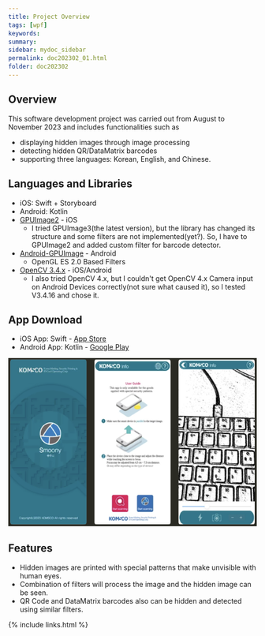 ```yaml
---
title: Project Overview
tags: [wpf]
keywords:
summary: 
sidebar: mydoc_sidebar
permalink: doc202302_01.html
folder: doc202302
---
```


## Overview

This software development project was carried out from August to November 2023 and includes functionalities such as 

- displaying hidden images through image processing
- detecting hidden QR/DataMatrix barcodes
- supporting three languages: Korean, English, and Chinese.

## Languages and Libraries

- iOS: Swift + Storyboard
- Android: Kotlin
- [GPUImage2](https://github.com/BradLarson/GPUImage2) - iOS
    - I tried GPUImage3(the latest version), but the library has changed its structure and some filters are not implemented(yet?). So, I have to GPUImage2 and added custom filter for barcode detector.
- [Android-GPUImage](https://github.com/cats-oss/android-gpuimage) - Android
    - OpenGL ES 2.0 Based Filters
- [OpenCV 3.4.x](https://github.com/opencv/opencv/tree/3.4.16) - iOS/Android
    - I also tried OpenCV 4.x, but I couldn't get OpenCV 4.x Camera input on Android Devices correctly(not sure what caused it), so I tested V3.4.16 and chose it. 


## App Download

- iOS App: Swift - [App Store](https://apps.apple.com/us/app/smoony/id938560544)
- Android App: Kotlin - [Google Play](https://play.google.com/store/apps/details?id=com.komsco.android.smoony&pcampaignid=web_share)

![Smoony Screen Shots](Smoony_ScreenShots.png)


## Features

- Hidden images are printed with special patterns that make unvisible with human eyes.
- Combination of filters will process the image and the hidden image can be seen.
- QR Code and DataMatrix barcodes also can be hidden and detected using similar filters.




{% include links.html %}
